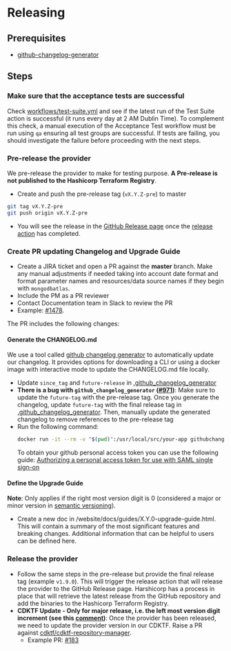 # Releasing

## Prerequisites

- [github-changelog-generator](https://github.com/github-changelog-generator/github-changelog-generator)

## Steps

### Make sure that the acceptance tests are successful
Check [workflows/test-suite.yml](https://github.com/mongodb/terraform-provider-mongodbatlas/actions/workflows/test-suite.yml) and see if the latest run of the Test Suite action is successful (it runs every day at 2 AM Dublin Time). To complement this check, a manual execution of the Acceptance Test workflow must be run using `qa` ensuring all test groups are successful. 
If tests are failing, you should investigate the failure before proceeding with the next steps.

### Pre-release the provider 
We pre-release the provider to make for testing purpose. **A Pre-release is not published to the Hashicorp Terraform Registry**.

- Create and push the pre-release tag (`vX.Y.Z-pre`) to master
```bash
git tag vX.Y.Z-pre
git push origin vX.Y.Z-pre
```

- You will see the release in the [GitHub Release page](https://github.com/mongodb/terraform-provider-mongodbatlas/releases) once the [release action](.github/workflows/release.yml) has completed.

### Create PR updating Changelog and Upgrade Guide

- Create a JIRA ticket and open a PR against the **master** branch. Make any manual adjustments if needed taking into account date format and format parameter names and resources/data source names if they begin with `mongodbatlas`.
- Include the PM as a PR reviewer
- Contact Documentation team in Slack to review the PR
- Example: [#1478](https://github.com/mongodb/terraform-provider-mongodbatlas/pull/1478).

The PR includes the following changes:

#### Generate the CHANGELOG.md 
We use a tool called [github changelog generator](https://github.com/github-changelog-generator/github-changelog-generator) to automatically update our changelog. It provides options for downloading a CLI or using a docker image with interactive mode to update the CHANGELOG.md file locally.

- Update `since_tag` and `future-release` in [.github_changelog_generator](https://github.com/mongodb/terraform-provider-mongodbatlas/blob/master/.github_changelog_generator)
- **There is a bug with `github_changelog_generator` ([#971](https://github.com/github-changelog-generator/github-changelog-generator/issues/971))**: Make sure to update the `future-tag` with the pre-release tag. Once you generate the changelog, update `future-tag` with the final release tag in [.github_changelog_generator](https://github.com/mongodb/terraform-provider-mongodbatlas/blob/master/.github_changelog_generator). Then, manually update the generated changelog to remove references to the pre-release tag
- Run the following command: 
    ```bash 
    docker run -it --rm -v "$(pwd)":/usr/local/src/your-app githubchangeloggenerator/github-changelog-generator -u mongodb -p terraform-provider-mongodbatlas -t <GH_TOKEN> --breaking-labels "breaking-change" --enhancement-label "**Enhancements**" --bugs-label "**Bug Fixes**"  --issues-label "**Closed Issues**" --pr-label "**Internal Improvements**" --max-issues 1000
    ```
    To obtain your github personal access token you can use the following guide: [Authorizing a personal access token for use with SAML single sign-on](https://docs.github.com/en/enterprise-cloud@latest/authentication/authenticating-with-saml-single-sign-on/authorizing-a-personal-access-token-for-use-with-saml-single-sign-on)
 
#### Define the Upgrade Guide

**Note**: Only applies if the right most version digit is 0 (considered a major or minor version in [semantic versioning](https://semver.org/)).

- Create a new doc in /website/docs/guides/X.Y.0-upgrade-guide.html. This will contain a summary of the most significant features and breaking changes. Additional information that can be helpful to users can be defined here.

### Release the provider
- Follow the same steps in the pre-release but provide the final release tag (example `v1.9.0`). This will trigger the release action that will release the provider to the GitHub Release page. Harshicorp has a process in place that will retrieve the latest release from the GitHub repository and add the binaries to the Hashicorp Terraform Registry.
- **CDKTF Update - Only for major release, i.e. the left most version digit increment (see this [comment](https://github.com/cdktf/cdktf-repository-manager/pull/202#issuecomment-1602562201))**: Once the provider has been released, we need to update the provider version in our CDKTF. Raise a PR against [cdktf/cdktf-repository-manager](https://github.com/cdktf/cdktf-repository-manager).
  - Example PR: [#183](https://github.com/cdktf/cdktf-repository-manager/pull/183)

